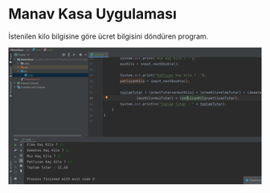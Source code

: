 # Manav Kasa Uygulaması

İstenilen kilo bilgisine göre ücret bilgisini
döndüren program.

<img src="img/manavkasa.jpg"></img>
